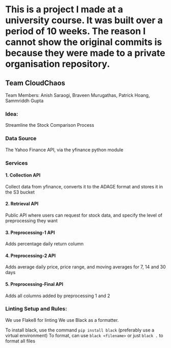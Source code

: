 # This is a project I made at a university course. It was built over a period of 10 weeks. The reason I cannot show the original commits is because they were made to a private organisation repository. 

## Team CloudChaos

Team Members: Anish Saraogi, Braveen Murugathas, Patrick Hoang, Sammriddh Gupta

### Idea:

Streamline the Stock Comparison Process

### Data Source

The Yahoo Finance API, via the yfinance python module

### Services

#### 1. Collection API

Collect data from yfinance, converts it to the ADAGE format and stores it in the S3 bucket

#### 2. Retrieval API

Public API where users can request for stock data, and specify the level of preprocessing they want

#### 3. Preprocessing-1 API

Adds percentage daily return column

#### 4. Preprocessing-2 API

Adds average daily price, price range, and moving averages for 7, 14 and 30 days

#### 5. Preprocessing-Final API

Adds all columns added by preprocessing 1 and 2

### Linting Setup and Rules:

We use Flake8 for linting
We use Black as a formatter.

To install black, use the command `pip install black` (preferably use a virtual environment)
To format, can use `black <filename>` or just `black .` to format all files 
